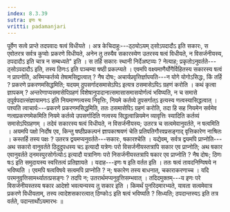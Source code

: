 ```yaml
---
index: 8.3.39
sutra: इणः षः
vritti: padamanjari
---
```


 पूर्वेण सत्वे प्राप्ते तदपवादः षत्वं विधीयते । अत्र केचिदाहुः---ठ्ठ्योऽयम् ठ्सोऽपदादौऽ इति सकारः, स एवोतरत्र सर्वत्र कुप्वोः प्रकरणे विधीयते, अनेन तु तस्यैव सकारस्येण उतरस्य षत्वं विधीयते, न विसर्जनीयस्य, ठपदादौऽ इति चात्र न सम्बध्यते" इति । स तर्हि सकारः स्थानी निर्देअष्टव्यः ? नेत्याह; प्रकृतोऽनुवर्तते---ठ्सोऽपदादौऽ इति, तस्य ठिणःऽ इति पञ्चम्या षष्ठी प्रकल्प्यते । एवमपि वक्ष्यमाणैर्योगैर्विहितस्य सकारस्य षत्वं न प्रापनोति, अस्मिन्कर्तव्ये तेषामसिद्वात्वात् ? नैष दोषः; अचार्यप्रवृत्तिर्ज्ञापयति---न योगे योगोऽसिद्धः, किं तर्हि ? प्रकरणे प्रकरणमसिद्धमिति; यदयम् ठुपसर्गादसमासेऽपिऽ इत्यत्र ठसमासेऽपिऽ ग्रहणं करोति । कथं कृत्वा ज्ञापकम् ? अन्तरेणाप्यसमासेपिग्रहणं विशेषानुपादानात्समासासमासयोर्णत्वं भविष्यति, न च समासे ठ्पूर्वपदात्संज्ञायामगःऽ इति नियमाण्णत्वस्य निवृत्तिः, नियमे कर्तव्ये ठुपसर्गात्ऽ इत्यस्य णत्वस्यासिद्धत्वात् । पश्यति त्वाचार्यः---प्रकरणे प्रकरणमसिद्धमिति, ततः ठसमासेपिऽ ग्रहणं करोति, तदा हि सह नियमेन सर्वमेव णत्वप्रकरणमेकमिति नियमे कर्तव्ये उपसर्गादिति णत्वस्य सिद्धत्वान्नियमेन व्यावृत्तिः स्यादिति कर्तव्यं समासेऽपिग्रहणम् । तदेवं सकारस्य षत्वं विधीयते, न विसर्जनीयस्य; उतरत्र च सत्वमेवानुवर्तते, न षत्वमिति । अयमपि पक्षो निर्दोष एव, किन्तु षष्ठीप्रकल्पनं ज्ञापकाश्रयणं चेति प्रतिपतिगौरवप्रसङ्गाद् वृत्तिकारेण नाश्रितः । कस्तर्हि तस्य पक्षः ? उतरत्र द्वयमप्यनुवर्तते---सकारः, षकारश्चेति । यद्येवम्, सर्वत्र द्वयमपि प्राप्नोति---अथ सकारो वानुवर्तते ठिदुदुपधस्य चऽ इत्यादौ यत्रेणः परो विसर्जनीयस्तत्रापि सकार एव प्राप्नोति; अथ षकार एवानुवर्तते ठ्नमस्पुरसोर्गत्योःऽ इत्यादौ यत्रानिणः परो निसर्जनीयस्तत्रापि षकार एव प्राप्नोति ? नैष दोषः; ठिणः षःऽ इति समुदायस्य स्वरितत्वं प्रतिज्ञायते । यदाह---इणः ष इति वर्तत इति । ततः षत्वं तावदनिण्विषये न भविष्यति । एवमपि षत्वविषये सत्वमपि प्राप्नोति ? न; षकारेण तस्य बाधनात्, चकाराकरणाच्च । यदि परमनुवृत्तिसामर्थ्यातत्प्रसङ्गः ? तदपि न; उतरार्थमप्यनुवृत्तिसम्भवात् । तदिदमुक्तम्---य इणः परे विसर्जनीयस्तस्य षकार आदेशो भवत्यन्यस्य तु सकार इति । किमर्थं पुनरिदमारभ्यते, यावता सत्वमेवात्र प्रकरणे विधीयताम्, तस्य त्वादेशसकारत्वात् ठिण्कोःऽ इति षत्वं भविष्यति ? सिध्यति; ठपदान्तस्यऽ इति तत्र वर्तते, पदान्तार्थोऽयमारभः ॥